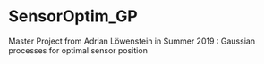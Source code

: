 # SensorOptim_GP
Master Project from Adrian Löwenstein in Summer 2019 : Gaussian processes for optimal sensor position 
